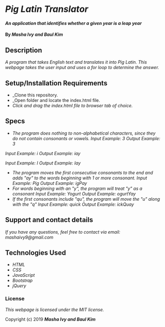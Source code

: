 # _Pig Latin Translator_

#### _An application that identifies whether a given year is a leap year_

#### By _**Masha Ivy and Baul Kim**_

## Description

_A program that takes English text and translates it into Pig Latin. This webpage takes the user input and uses a for loop to determine the answer._

## Setup/Installation Requirements

* _Clone this repository.
* _Open folder and locate the index.html file.
* _Click and drag the index.html file to browser tab of choice._


## Specs

* _The program does nothing to non-alphabetical characters, since they do not contain consonants or vowels._
_Input Example: 3_
_Output Example: 3_
<!-- * _The program adds "ay" to single-letter words beginning with a vowel._ -->
_Input Example: i_
_Output Example: iay_
<!-- * _The program adds "ay" to single-letter words beginning with a vowel regardless of capitalization._ -->
_Input Example: I_
_Output Example: Iay_
* _The program moves the first consecutive consonants to the end and adds "ay" to the words beginning with 1 or more consonant._
_Input Example: Pig_
_Output Example: igPay_
* _For words beginning with an "y", the program will treat "y" as a consonant_
_Input Example: Yogurt_
_Output Example: ogurtYay_
* _If the first consonants include "qu", the program will move the "u" along with the "q"_
_Input Example: quick_
_Output Example: ickQuay_

## Support and contact details

_If you have any questions, feel free to contact via email: mashaivy9@gmail.com_

## Technologies Used

* _HTML_
* _CSS_
* _JavaScript_
* _Bootstrap_
* _jQuery_

### License

*_This webpage is licensed under the MIT license._*

Copyright (c) 2019 **_Masha Ivy and Baul Kim_**
